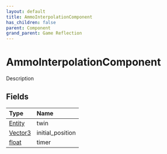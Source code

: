 ```yaml
---
layout: default
title: AmmoInterpolationComponent
has_children: false
parent: Component
grand_parent: Game Reflection
---
```

# AmmoInterpolationComponent
Description 

## Fields

| Type | Name |
|:----------|:--------------|
| [Entity](/riftbreaker-wiki/docs/game-reflection/classes/entity/) | twin |
| [Vector3](/riftbreaker-wiki/docs/game-reflection/classes/vector3/) | initial_position |
| [float](/riftbreaker-wiki/docs/game-reflection/components/float/) | timer |

